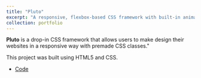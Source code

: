 ```yaml
---
title: "Pluto"
excerpt: "A responsive, flexbox-based CSS framework with built-in animations."
collection: portfolio
---
```


**Pluto** is a drop-in CSS framework that allows users to make design their websites in a responsive way with premade CSS classes."

This project was built using HTML5 and CSS.

- [Code](https://github.com/davidherszenhaut/pluto)
